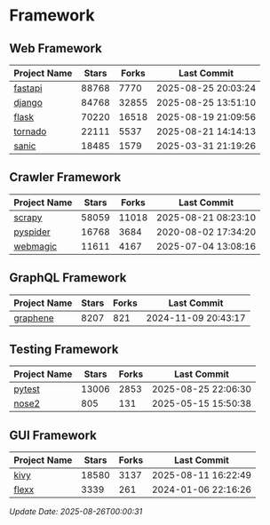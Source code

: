 # Framework

## Web Framework
| Project Name | Stars | Forks | Last Commit |
| ------------ | ----- | ----- | ----------- |
| [fastapi](https://github.com/fastapi/fastapi) | 88768 | 7770 | 2025-08-25 20:03:24 |
| [django](https://github.com/django/django) | 84768 | 32855 | 2025-08-25 13:51:10 |
| [flask](https://github.com/pallets/flask) | 70220 | 16518 | 2025-08-19 21:09:56 |
| [tornado](https://github.com/tornadoweb/tornado) | 22111 | 5537 | 2025-08-21 14:14:13 |
| [sanic](https://github.com/sanic-org/sanic) | 18485 | 1579 | 2025-03-31 21:19:26 |

## Crawler Framework
| Project Name | Stars | Forks | Last Commit |
| ------------ | ----- | ----- | ----------- |
| [scrapy](https://github.com/scrapy/scrapy) | 58059 | 11018 | 2025-08-21 08:23:10 |
| [pyspider](https://github.com/binux/pyspider) | 16768 | 3684 | 2020-08-02 17:34:20 |
| [webmagic](https://github.com/code4craft/webmagic) | 11611 | 4167 | 2025-07-04 13:08:16 |

## GraphQL Framework
| Project Name | Stars | Forks | Last Commit |
| ------------ | ----- | ----- | ----------- |
| [graphene](https://github.com/graphql-python/graphene) | 8207 | 821 | 2024-11-09 20:43:17 |

## Testing Framework
| Project Name | Stars | Forks | Last Commit |
| ------------ | ----- | ----- | ----------- |
| [pytest](https://github.com/pytest-dev/pytest) | 13006 | 2853 | 2025-08-25 22:06:30 |
| [nose2](https://github.com/nose-devs/nose2) | 805 | 131 | 2025-05-15 15:50:38 |

## GUI Framework
| Project Name | Stars | Forks | Last Commit |
| ------------ | ----- | ----- | ----------- |
| [kivy](https://github.com/kivy/kivy) | 18580 | 3137 | 2025-08-11 16:22:49 |
| [flexx](https://github.com/flexxui/flexx) | 3339 | 261 | 2024-01-06 22:16:26 |

*Update Date: 2025-08-26T00:00:31*